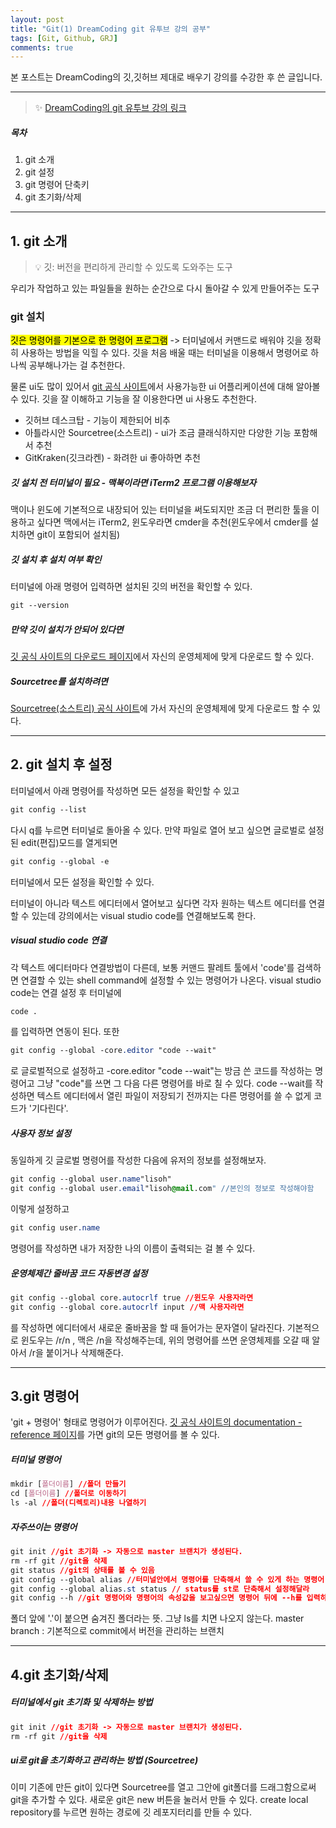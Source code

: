 ```yaml
---
layout: post
title: "Git(1) DreamCoding git 유투브 강의 공부"
tags: [Git, Github, GRJ]
comments: true
---
```


본 포스트는 DreamCoding의 깃,깃허브 제대로 배우기 강의를 수강한 후 쓴 글입니다.

---

> ✨ [DreamCoding의 git 유투브 강의 링크](https://www.youtube.com/watch?v=Z9dvM7qgN9s)

##### 목차

1. git 소개
2. git 설정
3. git 명령어 단축키
4. git 초기화/삭제

---

## 1. git 소개

> 💡 깃: 버전을 편리하게 관리할 수 있도록 도와주는 도구

우리가 작업하고 있는 파일들을 원하는 순간으로 다시 돌아갈 수 있게 만들어주는 도구

### git 설치

<mark>깃은 명령어를 기본으로 한 명령어 프로그램</mark> -> 터미널에서 커맨드로 배워야 깃을 정확히 사용하는 방법을 익힐 수 있다. 깃을 처음 배울 때는 터미널을 이용해서 명령어로 하나씩 공부해나가는 걸 추천한다.

물론 ui도 많이 있어서 [git 공식 사이트](https://git-scm.com/downloads/guis)에서 사용가능한 ui 어플리케이션에 대해 알아볼 수 있다. 깃을 잘 이해하고 기능을 잘 이용한다면 ui 사용도 추천한다.

- 깃허브 데스크탑 - 기능이 제한되어 비추
- 아틀라시안 Sourcetree(소스트리) - ui가 조금 클래식하지만 다양한 기능 포함해서 추천
- GitKraken(깃크라켄) - 화려한 ui 좋아하면 추천

##### 깃 설치 전 터미널이 필요 - 맥북이라면 iTerm2 프로그램 이용해보자

맥이나 윈도에 기본적으로 내장되어 있는 터미널을 써도되지만 조금 더 편리한 툴을 이용하고 싶다면
맥에서는 iTerm2, 윈도우라면 cmder을 추천(윈도우에서 cmder를 설치하면 git이 포함되어 설치됨)

##### 깃 설치 후 설치 여부 확인

터미널에 아래 명령어 입력하면 설치된 깃의 버전을 확인할 수 있다.

```css
git --version
```

##### 만약 깃이 설치가 안되어 있다면

[깃 공식 사이트의 다운로드 페이지](https://git-scm.com/downloads/guis)에서 자신의 운영체제에 맞게 다운로드 할 수 있다.

##### Sourcetree를 설치하려면

[Sourcetree(소스트리) 공식 사이트](https://www.sourcetreeapp.com/)에 가서 자신의 운영체제에 맞게 다운로드 할 수 있다.

---

## 2. git 설치 후 설정

터미널에서 아래 명령어를 작성하면 모든 설정을 확인할 수 있고

```css
git config --list
```

다시 q를 누르면 터미널로 돌아올 수 있다.
만약 파일로 열어 보고 싶으면 글로벌로 설정된 edit(편집)모드를 열게되면

```css
git config --global -e
```

터미널에서 모든 설정을 확인할 수 있다.

터미널이 아니라 텍스트 에디터에서 열어보고 싶다면 각자 원하는 텍스트 에디터를 연결할 수 있는데
강의에서는 visual studio code를 연결해보도록 한다.

##### visual studio code 연결

각 텍스트 에디터마다 연결방법이 다른데, 보통 커맨드 팔레트 툴에서 'code'를 검색하면 연결할 수 있는 shell command에 설정할 수 있는 명령어가 나온다.
visual studio code는 연결 설정 후 터미널에

```css
code .
```

를 입력하면 연동이 된다. 또한

```css
git config --global -core.editor "code --wait"
```

로 글로벌적으로 설정하고 -core.editor "code --wait"는 방금 쓴 코드를 작성하는 명령어고
그냥 "code"를 쓰면 그 다음 다른 명령어를 바로 칠 수 있다. code --wait를 작성하면 텍스트 에디터에서 열린 파일이 저장되기 전까지는 다른 명령어를 쓸 수 없게 코드가 '기다린다'.

##### 사용자 정보 설정

동일하게 깃 글로벌 명령어를 작성한 다음에 유저의 정보를 설정해보자.

```css
git config --global user.name"lisoh"
git config --global user.email"lisoh@mail.com" //본인의 정보로 작성해야함
```

이렇게 설정하고

```css
git config user.name
```

명령어를 작성하면 내가 저장한 나의 이름이 출력되는 걸 볼 수 있다.

##### 운영체제간 줄바꿈 코드 자동변경 설정

```css
git config --global core.autocrlf true //윈도우 사용자라면
git config --global core.autocrlf input //맥 사용자라면
```

를 작성하면 에디터에서 새로운 줄바꿈을 할 때 들어가는 문자열이 달라진다.
기본적으로 윈도우는 /r/n , 맥은 /n을 작성해주는데, 위의 명령어를 쓰면
운영체제를 오갈 때 알아서 /r을 붙이거나 삭제해준다.

---

## 3.git 명령어

'git + 명령어' 형태로 명령어가 이루어진다.
[깃 공식 사이트의 documentation - reference 페이지](https://git-scm.com/docs)를 가면 git의 모든 명령어를 볼 수 있다.

##### 터미널 명령어

```css
mkdir [폴더이름] //폴더 만들기
cd [폴더이름] //폴더로 이동하기
ls -al //폴더(디렉토리)내용 나열하기
```

##### 자주쓰이는 명령어

```css
git init //git 초기화 -> 자동으로 master 브랜치가 생성된다.
rm -rf git //git을 삭제
git status //git의 상태를 볼 수 있음
git config --global alias //터미널안에서 명령어를 단축해서 쓸 수 있게 하는 명령어
git config --global alias.st status // status를 st로 단축해서 설정해달라
git config --h //git 명령어와 명령어의 속성값을 보고싶으면 명령어 뒤에 --h를 입력하면 된다.
```

폴더 앞에 '.'이 붙으면 숨겨진 폴더라는 뜻.
그냥 ls를 치면 나오지 않는다.
master branch : 기본적으로 commit에서 버전을 관리하는 브랜치

---

## 4.git 초기화/삭제

##### 터미널에서 git 초기화 및 삭제하는 방법

```css
git init //git 초기화 -> 자동으로 master 브랜치가 생성된다.
rm -rf git //git을 삭제
```

##### ui로 git을 초기화하고 관리하는 방법 (Sourcetree)

이미 기존에 만든 git이 있다면 Sourcetree를 열고 그안에 git폴더를 드래그함으로써 git을 추가할 수 있다.
새로운 git은 new 버튼을 눌러서 만들 수 있다.
create local repository를 누르면 원하는 경로에 깃 레포지터리를 만들 수 있다.
